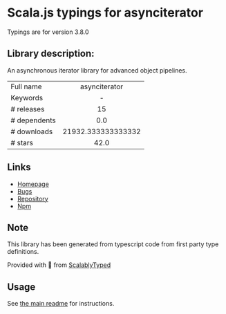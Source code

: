 
# Scala.js typings for asynciterator

Typings are for version 3.8.0

## Library description:
An asynchronous iterator library for advanced object pipelines.

|                    |                 |
| ------------------ | :-------------: |
| Full name          | asynciterator |
| Keywords           | - |
| # releases         | 15 |
| # dependents       | 0.0 |
| # downloads        | 21932.333333333332 |
| # stars            | 42.0 |

## Links
- [Homepage](https://github.com/RubenVerborgh/AsyncIterator#readme)
- [Bugs](https://github.com/RubenVerborgh/AsyncIterator/issues)
- [Repository](https://github.com/RubenVerborgh/AsyncIterator)
- [Npm](https://www.npmjs.com/package/asynciterator)
    


## Note
This library has been generated from typescript code from first party type definitions.

Provided with :purple_heart: from [ScalablyTyped](https://github.com/oyvindberg/ScalablyTyped)

## Usage
See [the main readme](../../readme.md) for instructions.


